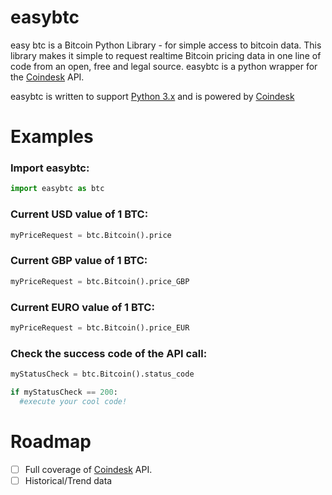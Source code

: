 # easybtc
easy btc is a Bitcoin Python Library - for simple access to bitcoin data. This library makes it simple to request realtime Bitcoin pricing data in one line of code from an open, free and legal source.  easybtc is a python wrapper for the [Coindesk](https://www.coindesk.com/price/bitcoin) API.

easybtc is written to support [Python 3.x](https://www.python.org/download/releases/3.0/) and is powered by [Coindesk](https://www.coindesk.com/price/bitcoin)

# Examples

### Import easybtc:
```python
import easybtc as btc
```

### Current USD value of 1 BTC:
```python
myPriceRequest = btc.Bitcoin().price
```

### Current GBP value of 1 BTC:
```python
myPriceRequest = btc.Bitcoin().price_GBP
```

### Current EURO value of 1 BTC:
```python
myPriceRequest = btc.Bitcoin().price_EUR
```


### Check the success code of the API call:
```python
myStatusCheck = btc.Bitcoin().status_code
```

```python
if myStatusCheck == 200:
  #execute your cool code!

```

# Roadmap
- [ ] Full coverage of [Coindesk](https://www.coindesk.com/price/bitcoin) API.
- [ ] Historical/Trend data
